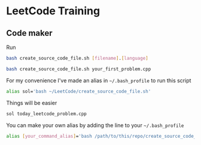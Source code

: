 # LeetCode Training


## Code maker

Run 

```bash
bash create_source_code_file.sh [filename].[language]

bash create_source_code_file.sh your_first_problem.cpp
```

For my convenience I've made an alias in `~/.bash_profile` to run this script 

```bash
alias sol='bash ~/LeetCode/create_source_code_file.sh'
```

Things will be easier 

```bash
sol today_leetcode_problem.cpp
```

You can make your own alias by adding the line to your `~/.bash_profile`

```bash
alias [your_command_alias]='bash /path/to/this/repo/create_source_code_file.sh'
``` 
